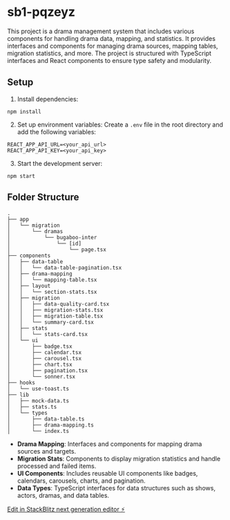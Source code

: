 # sb1-pqzeyz

This project is a drama management system that includes various components for handling drama data, mapping, and statistics. It provides interfaces and components for managing drama sources, mapping tables, migration statistics, and more. The project is structured with TypeScript interfaces and React components to ensure type safety and modularity.

## Setup

1. Install dependencies:
```
npm install
```

2. Set up environment variables:
Create a `.env` file in the root directory and add the following variables:
```
REACT_APP_API_URL=<your_api_url>
REACT_APP_API_KEY=<your_api_key>
```

3. Start the development server:
```
npm start
```

## Folder Structure

```
.
├── app
│   └── migration
│       └── dramas
│           └── bugaboo-inter
│               └── [id]
│                   └── page.tsx
├── components
│   ├── data-table
│   │   └── data-table-pagination.tsx
│   ├── drama-mapping
│   │   └── mapping-table.tsx
│   ├── layout
│   │   └── section-stats.tsx
│   ├── migration
│   │   ├── data-quality-card.tsx
│   │   ├── migration-stats.tsx
│   │   ├── migration-table.tsx
│   │   └── summary-card.tsx
│   ├── stats
│   │   └── stats-card.tsx
│   └── ui
│       ├── badge.tsx
│       ├── calendar.tsx
│       ├── carousel.tsx
│       ├── chart.tsx
│       ├── pagination.tsx
│       └── sonner.tsx
├── hooks
│   └── use-toast.ts
├── lib
│   ├── mock-data.ts
│   ├── stats.ts
│   └── types
│       ├── data-table.ts
│       ├── drama-mapping.ts
│       └── index.ts
```

- **Drama Mapping**: Interfaces and components for mapping drama sources and targets.
- **Migration Stats**: Components to display migration statistics and handle processed and failed items.
- **UI Components**: Includes reusable UI components like badges, calendars, carousels, charts, and pagination.
- **Data Types**: TypeScript interfaces for data structures such as shows, actors, dramas, and data tables.

[Edit in StackBlitz next generation editor ⚡️](https://stackblitz.com/~/github.com/bugek/sb1-pqzeyz)
